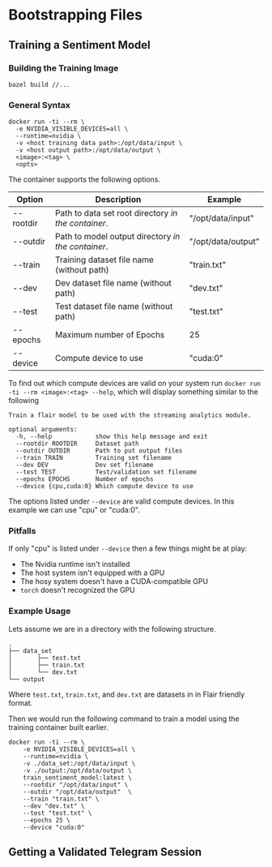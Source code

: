 # Bootstrapping Files

## Training a Sentiment Model

### Building the Training Image

```shell script
bazel build //...
```

### General Syntax

```shell script
docker run -ti --rm \
  -e NVIDIA_VISIBLE_DEVICES=all \
  --runtime=nvidia \
  -v <host training data path>:/opt/data/input \
  -v <host output path>:/opt/data/output \
  <image>:<tag> \
  <opts>
```

The container supports the following options.

| Option | Description | Example |
|---------|------------|---------|
| --rootdir | Path to data set root directory _in the container_. | "/opt/data/input" |
| --outdir| Path to model output directory _in the container_. | "/opt/data/output" |
| --train | Training dataset file name (without path) | "train.txt" |
| --dev| Dev dataset file name (without path) | "dev.txt" |
| --test| Test dataset file name (without path) | "test.txt" |
| --epochs| Maximum number of Epochs| 25 |
| --device | Compute device to use| "cuda:0" |

To find out which compute devices are valid on your system run `docker run -ti --rm <image>:<tag> --help`, which will display
something similar to the following

```text
Train a flair model to be used with the streaming analytics module.

optional arguments:
  -h, --help            show this help message and exit
  --rootdir ROOTDIR     Dataset path
  --outdir OUTDIR       Path to put output files
  --train TRAIN         Training set filename
  --dev DEV             Dev set filename
  --test TEST           Test/validation set filename
  --epochs EPOCHS       Number of epochs
  --device {cpu,cuda:0} Which compute device to use
```

The options listed under `--device` are valid compute devices. In this example we can use "cpu" or "cuda:0".

### Pitfalls

If only "cpu" is listed under `--device` then a few things might be at play:

* The Nvidia runtime isn't installed
* The host system isn't equipped with a GPU
* The hosy system doesn't have a CUDA-compatible GPU
* `torch` doesn't recognized the GPU

### Example Usage

Lets assume we are in a directory with the following structure.
```text
.
├── data_set
│       ├── test.txt
│       ├── train.txt
│       └── dev.txt
└── output
```

Where `test.txt`, `train.txt`, and `dev.txt` are datasets in in Flair friendly format.

Then we would run the following command to train a model using the training container built earlier.

```shell script
docker run -ti --rm \
    -e NVIDIA_VISIBLE_DEVICES=all \
    --runtime=nvidia \
    -v ./data_set:/opt/data/input \
    -v ./output:/opt/data/output \
    train_sentiment_model:latest \
    --rootdir "/opt/data/input" \
    --outdir "/opt/data/output"  \
    --train "train.txt" \
    --dev "dev.txt" \
    --test "test.txt" \
    --epochs 25 \
    --device "cuda:0"
```

## Getting a Validated Telegram Session